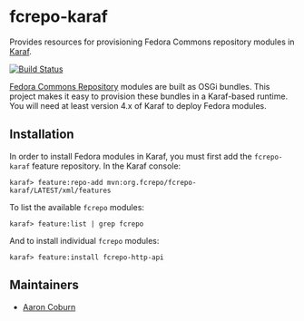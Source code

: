 # fcrepo-karaf

Provides resources for provisioning Fedora Commons repository modules in [Karaf](http://karaf.apache.org).

[![Build Status](https://travis-ci.org/fcrepo4-labs/fcrepo-karaf.png?branch=master)](https://travis-ci.org/fcrepo4-labs/fcrepo-karaf)

[Fedora Commons Repository](https://github.com/fcrepo4/fcrepo4) modules are built as
OSGi bundles. This project makes it easy to provision these bundles in a Karaf-based
runtime. You will need at least version 4.x of Karaf to deploy Fedora modules.

## Installation

In order to install Fedora modules in Karaf, you must first add the `fcrepo-karaf`
feature repository. In the Karaf console:

    karaf> feature:repo-add mvn:org.fcrepo/fcrepo-karaf/LATEST/xml/features

To list the available `fcrepo` modules:

    karaf> feature:list | grep fcrepo

And to install individual `fcrepo` modules:

    karaf> feature:install fcrepo-http-api

## Maintainers

* [Aaron Coburn](https://github.com/acoburn)
